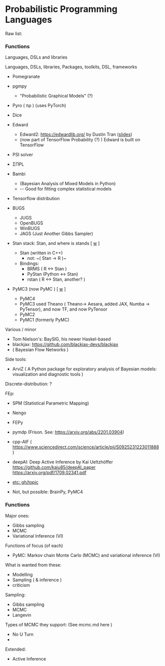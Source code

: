# Probabilistic Programming Languages

Raw list:

### Functions
Languages, DSLs and libraries


Languages, DSLs, libraries, Packages, toolkits, DSL, frameworks

* Pomegranate
* pgmpy
   * "Probabilistic Graphical Models" (?)
* Pyro  ( πρ ) (uses PyTorch)
* Dice
* Edward
   * Edward2: https://edwardlib.org/ by Dustin Tran ([slides](https://docs.google.com/presentation/d/1bTvqHh2kjF0UjxIxM-OWJcATeGrcF1IrVksBzVE7Ss0/edit?resourcekey=0-Hdh487_jFj1eBIGDhktSfA#slide=id.g13dca569543_0_0))
   * (now part of TensorFlow Probability (?) ) Edward is built on TensorFlow
* PSI solver
* ΣΠPL
* Bambi
   * (Bayesian Analysis of Mixed Models in Python)
   * -- Good for fitting complex statistical models


* Tensorflow distribution


* BUGS
   * JUGS
   * OpenBUGS
   * WinBUGS
   * JAGS (Just Another Gibbs Sampler)

* Stan stack: Stan, and where is stands [ [w](https://en.wikipedia.org/wiki/Stan_(software)) ]
   * Stan (written in C++)
      * not:  ~( Stan -> R )~
   * Bindings:
      * BRMS ( R <-> Stan )
      * PyStan (Python <-> Stan)
      * rstan ( R <-> Stan, another? )

* PyMC3 (now PyMC ) [ [w](https://en.wikipedia.org/wiki/PyMC) ]
   * PyMC4
   * PyMC3 used Theano ( Theano-> Aesara, added JAX, Numba -> PyTensor), and now TF, and now PyTensor
   * PyMC2
   * PyMC1 (formerly PyMC)

Various / minor
* Tom Nielson's: BaySIG, his newer Haskel-based
* blackjax: https://github.com/blackjax-devs/blackjax
* ( Bayesian Flow Networks )

Side tools:
* ArviZ ( A Python package for exploratory analysis of Bayesian models: visualization and diagnostic tools )

Discrete-distribution:
?

FEp:
* SPM (Statistical Parametric Mapping)
* Nengo
* FEPy
* pymdp (Frison. See: https://arxiv.org/abs/2201.03904)
* cpp-AIF ( https://www.sciencedirect.com/science/article/pii/S0925231223011888 )
* deepAI: Deep Active Inference by Kai Ueltzhöffer https://github.com/kaiu85/deepAI_paper https://arxiv.org/pdf/1709.02341.pdf
* [etc: gh/topic](https://github.com/topics/active-inference)

* Not, but possible: BrainPy, PyMC4

### Functions

Major ones:
* Gibbs sampling
* MCMC
* Variational Inference (VI)

Functions of focus (of each)
* PyMC: Markov chain Monte Carlo (MCMC) and variational inference (VI)

What is wanted from these:
* Modelling
* Sampling ( & inference )
* criticism

Sampling:
* Gibbs sampling
* MCMC
* Langevin



Types of MCMC they support: (See mcmc.md here )
* No U Turn
* 

Extended:
* Active Inference
